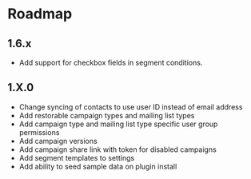 # Roadmap

## 1.6.x
- Add support for checkbox fields in segment conditions.

## 1.X.0
- Change syncing of contacts to use user ID instead of email address
- Add restorable campaign types and mailing list types
- Add campaign type and mailing list type specific user group permissions
- Add campaign versions
- Add campaign share link with token for disabled campaigns
- Add segment templates to settings
- Add ability to seed sample data on plugin install